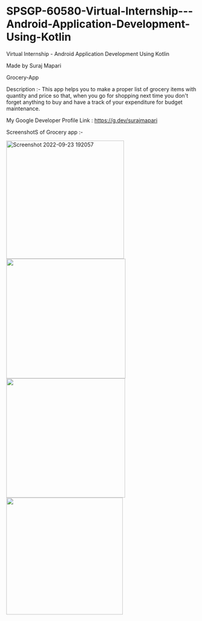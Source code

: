 # SPSGP-60580-Virtual-Internship---Android-Application-Development-Using-Kotlin
Virtual Internship - Android Application Development Using Kotlin

Made by Suraj Mapari

Grocery-App

Description :- This app helps you to make a proper list of grocery items with quantity and price so that, 
when you go for shopping next time you don't forget anything to buy and have a track of your expenditure for budget maintenance.

My Google Developer Profile Link : https://g.dev/surajmapari

ScreenshotS of Grocery app :-

<img width="311" alt="Screenshot 2022-09-23 192057" src="">
<img width="315" alt="" src="">
<img width="314" alt="" src="">
<img width="308" alt="" src="">
